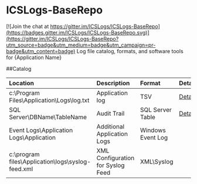 # ICSLogs-BaseRepo

[![Join the chat at https://gitter.im/ICSLogs/ICSLogs-BaseRepo](https://badges.gitter.im/ICSLogs/ICSLogs-BaseRepo.svg)](https://gitter.im/ICSLogs/ICSLogs-BaseRepo?utm_source=badge&utm_medium=badge&utm_campaign=pr-badge&utm_content=badge)
Log file catalog, formats, and software tools for {Application Name}

##Catalog

|Location|Description|Format|Details|Code|
|:------------- | :------------- | :---|:---|:---|
|c:\Program Files\Application\Logs\log.txt  | Application log | TSV | [Details](File-log.txt.MD) | [Code](\File-log-txt)|
|SQL Server\DBName\TableName | Audit Trail | SQL Server Table  | [Details](SQL-DBName-TableName.MD) | [Code](\SQL-DBName-TableName)|
|Event Logs\Application Logs\Application | Additional Application Logs | Windows Event Log
|c:\program files\Application\logs\syslog-feed.xml | XML Configuration for Syslog Feed | XML\Syslog 

